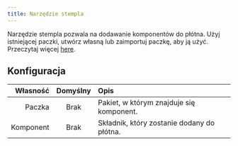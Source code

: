 ```yaml
---
title: Narzędzie stempla
---
```


Narzędzie stempla pozwala na dodawanie komponentów do płótna.
Użyj istniejącej paczki, utwórz własną lub zaimportuj paczkę, aby ją użyć. Przeczytaj więcej [here](../pack).

## Konfiguracja

|  Własność | Domyślny | Opis                                                       |
| --------: | :------: | :--------------------------------------------------------- |
|    Paczka |   Brak   | Pakiet, w którym znajduje się komponent.   |
| Komponent |   Brak   | Składnik, który zostanie dodany do płótna. |

